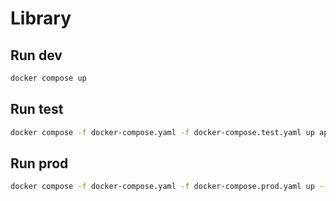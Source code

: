 # Library

## Run dev

```bash
docker compose up
```

## Run test
```bash
docker compose -f docker-compose.yaml -f docker-compose.test.yaml up app --build
```

## Run prod

```bash
docker compose -f docker-compose.yaml -f docker-compose.prod.yaml up --build
```
